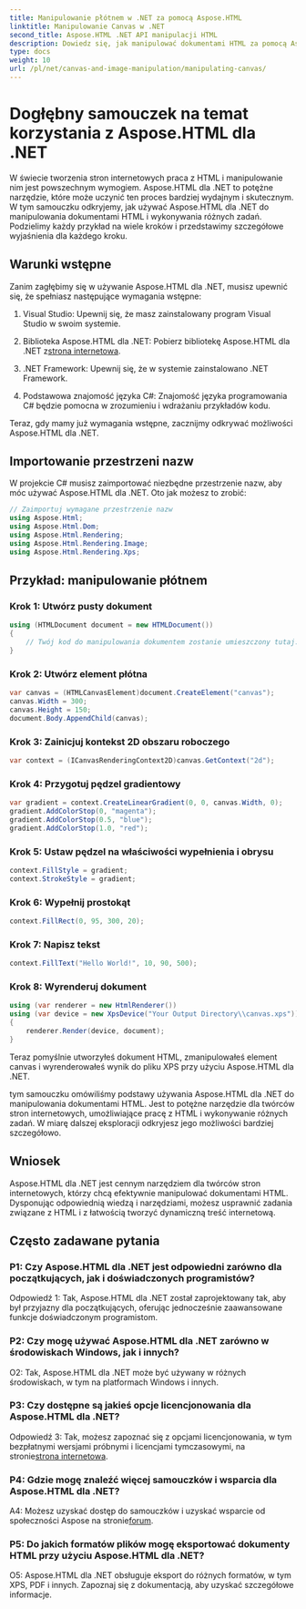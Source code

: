 ```yaml
---
title: Manipulowanie płótnem w .NET za pomocą Aspose.HTML
linktitle: Manipulowanie Canvas w .NET
second_title: Aspose.HTML .NET API manipulacji HTML
description: Dowiedz się, jak manipulować dokumentami HTML za pomocą Aspose.HTML dla .NET. Ten obszerny samouczek obejmuje podstawy, wymagania wstępne i przykłady krok po kroku.
type: docs
weight: 10
url: /pl/net/canvas-and-image-manipulation/manipulating-canvas/
---
```

# Dogłębny samouczek na temat korzystania z Aspose.HTML dla .NET

W świecie tworzenia stron internetowych praca z HTML i manipulowanie nim jest powszechnym wymogiem. Aspose.HTML dla .NET to potężne narzędzie, które może uczynić ten proces bardziej wydajnym i skutecznym. W tym samouczku odkryjemy, jak używać Aspose.HTML dla .NET do manipulowania dokumentami HTML i wykonywania różnych zadań. Podzielimy każdy przykład na wiele kroków i przedstawimy szczegółowe wyjaśnienia dla każdego kroku.

## Warunki wstępne

Zanim zagłębimy się w używanie Aspose.HTML dla .NET, musisz upewnić się, że spełniasz następujące wymagania wstępne:

1. Visual Studio: Upewnij się, że masz zainstalowany program Visual Studio w swoim systemie.

2.  Biblioteka Aspose.HTML dla .NET: Pobierz bibliotekę Aspose.HTML dla .NET z[strona internetowa](https://releases.aspose.com/html/net/).

3. .NET Framework: Upewnij się, że w systemie zainstalowano .NET Framework.

4. Podstawowa znajomość języka C#: Znajomość języka programowania C# będzie pomocna w zrozumieniu i wdrażaniu przykładów kodu.

Teraz, gdy mamy już wymagania wstępne, zacznijmy odkrywać możliwości Aspose.HTML dla .NET.

## Importowanie przestrzeni nazw

W projekcie C# musisz zaimportować niezbędne przestrzenie nazw, aby móc używać Aspose.HTML dla .NET. Oto jak możesz to zrobić:

```csharp
// Zaimportuj wymagane przestrzenie nazw
using Aspose.Html;
using Aspose.Html.Dom;
using Aspose.Html.Rendering;
using Aspose.Html.Rendering.Image;
using Aspose.Html.Rendering.Xps;
```

## Przykład: manipulowanie płótnem

### Krok 1: Utwórz pusty dokument

```csharp
using (HTMLDocument document = new HTMLDocument())
{
    // Twój kod do manipulowania dokumentem zostanie umieszczony tutaj.
}
```

### Krok 2: Utwórz element płótna

```csharp
var canvas = (HTMLCanvasElement)document.CreateElement("canvas");
canvas.Width = 300;
canvas.Height = 150;
document.Body.AppendChild(canvas);
```

### Krok 3: Zainicjuj kontekst 2D obszaru roboczego

```csharp
var context = (ICanvasRenderingContext2D)canvas.GetContext("2d");
```

### Krok 4: Przygotuj pędzel gradientowy

```csharp
var gradient = context.CreateLinearGradient(0, 0, canvas.Width, 0);
gradient.AddColorStop(0, "magenta");
gradient.AddColorStop(0.5, "blue");
gradient.AddColorStop(1.0, "red");
```

### Krok 5: Ustaw pędzel na właściwości wypełnienia i obrysu

```csharp
context.FillStyle = gradient;
context.StrokeStyle = gradient;
```

### Krok 6: Wypełnij prostokąt

```csharp
context.FillRect(0, 95, 300, 20);
```

### Krok 7: Napisz tekst

```csharp
context.FillText("Hello World!", 10, 90, 500);
```

### Krok 8: Wyrenderuj dokument

```csharp
using (var renderer = new HtmlRenderer())
using (var device = new XpsDevice("Your Output Directory\\canvas.xps"))
{
    renderer.Render(device, document);
}
```

Teraz pomyślnie utworzyłeś dokument HTML, zmanipulowałeś element canvas i wyrenderowałeś wynik do pliku XPS przy użyciu Aspose.HTML dla .NET.

tym samouczku omówiliśmy podstawy używania Aspose.HTML dla .NET do manipulowania dokumentami HTML. Jest to potężne narzędzie dla twórców stron internetowych, umożliwiające pracę z HTML i wykonywanie różnych zadań. W miarę dalszej eksploracji odkryjesz jego możliwości bardziej szczegółowo.

## Wniosek

Aspose.HTML dla .NET jest cennym narzędziem dla twórców stron internetowych, którzy chcą efektywnie manipulować dokumentami HTML. Dysponując odpowiednią wiedzą i narzędziami, możesz usprawnić zadania związane z HTML i z łatwością tworzyć dynamiczną treść internetową.

## Często zadawane pytania

### P1: Czy Aspose.HTML dla .NET jest odpowiedni zarówno dla początkujących, jak i doświadczonych programistów?

Odpowiedź 1: Tak, Aspose.HTML dla .NET został zaprojektowany tak, aby był przyjazny dla początkujących, oferując jednocześnie zaawansowane funkcje doświadczonym programistom.

### P2: Czy mogę używać Aspose.HTML dla .NET zarówno w środowiskach Windows, jak i innych?

O2: Tak, Aspose.HTML dla .NET może być używany w różnych środowiskach, w tym na platformach Windows i innych.

### P3: Czy dostępne są jakieś opcje licencjonowania dla Aspose.HTML dla .NET?

 Odpowiedź 3: Tak, możesz zapoznać się z opcjami licencjonowania, w tym bezpłatnymi wersjami próbnymi i licencjami tymczasowymi, na stronie[strona internetowa](https://purchase.aspose.com/buy).

### P4: Gdzie mogę znaleźć więcej samouczków i wsparcia dla Aspose.HTML dla .NET?

 A4: Możesz uzyskać dostęp do samouczków i uzyskać wsparcie od społeczności Aspose na stronie[forum](https://forum.aspose.com/).

### P5: Do jakich formatów plików mogę eksportować dokumenty HTML przy użyciu Aspose.HTML dla .NET?

O5: Aspose.HTML dla .NET obsługuje eksport do różnych formatów, w tym XPS, PDF i innych. Zapoznaj się z dokumentacją, aby uzyskać szczegółowe informacje.
